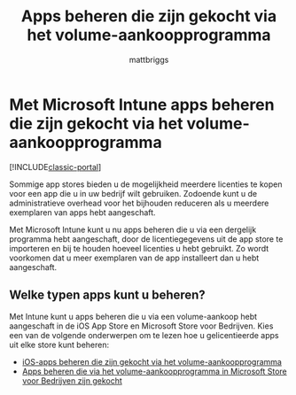 ﻿---
title: Apps beheren die zijn gekocht via het volume-aankoopprogramma
description: Meer informatie over hoe u Intune kunt gebruiken voor het beheren van apps die u in volume hebt aangeschaft in de App Store.
keywords: 
author: mattbriggs
ms.author: mabrigg
manager: angrobe
ms.date: 12/27/2016
ms.topic: article
ms.prod: 
ms.service: microsoft-intune
ms.technology: 
ms.assetid: 674c8f4c-00be-4c69-85b7-cf7bdaa71c94
ROBOTS: NOINDEX,NOFOLLOW
ms.reviewer: mghadial
ms.suite: ems
ms.custom: intune-classic
ms.openlocfilehash: f82ba373d45c0238f7de62953b4527680daa79f8
ms.sourcegitcommit: 1a54bdf22786aea1cf1b497d54024470e1024aeb
ms.translationtype: HT
ms.contentlocale: nl-NL
ms.lasthandoff: 10/10/2017
---
# <a name="manage-volume-purchased-apps-using-microsoft-intune"></a>Met Microsoft Intune apps beheren die zijn gekocht via het volume-aankoopprogramma

[!INCLUDE[classic-portal](../includes/classic-portal.md)]

Sommige app stores bieden u de mogelijkheid meerdere licenties te kopen voor een app die u in uw bedrijf wilt gebruiken. Zodoende kunt u de administratieve overhead voor het bijhouden reduceren als u meerdere exemplaren van apps hebt aangeschaft.

Met Microsoft Intune kunt u nu apps beheren die u via een dergelijk programma hebt aangeschaft, door de licentiegegevens uit de app store te importeren en bij te houden hoeveel licenties u hebt gebruikt. Zo wordt voorkomen dat u meer exemplaren van de app installeert dan u hebt aangeschaft.

## <a name="which-types-of-apps-can-you-manage"></a>Welke typen apps kunt u beheren?

Met Intune kunt u apps beheren die u via een volume-aankoop hebt aangeschaft in de iOS App Store en Microsoft Store voor Bedrijven.
Kies een van de volgende onderwerpen om te lezen hoe u gelicentieerde apps uit elke store kunt beheren:

- [iOS-apps beheren die zijn gekocht via het volume-aankoopprogramma](manage-ios-apps-you-purchased-through-a-volume-purchase-program-with-microsoft-intune.md)
- [Apps beheren die via het volume-aankoopprogramma in Microsoft Store voor Bedrijven zijn gekocht](manage-apps-you-purchased-from-the-windows-store-for-business-with-microsoft-intune.md)
